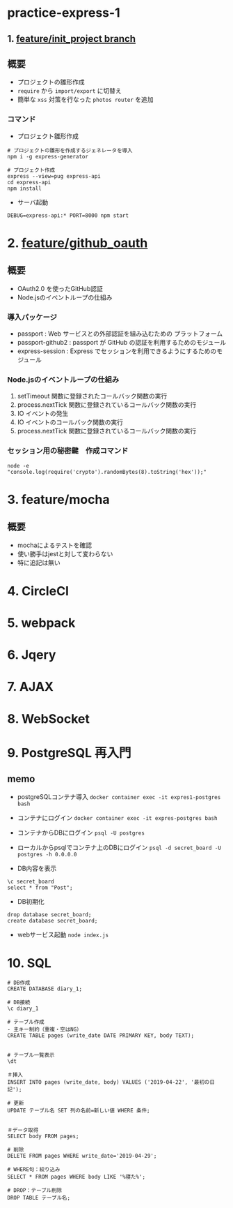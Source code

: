 # practice-express-1

## 1. [feature/init_project branch](https://github.com/tomonakar/practice-express-1/tree/feature/init_project)
## 概要
- プロジェクトの雛形作成
- `require` から `import/export` に切替え
- 簡単な `xss` 対策を行なった `photos router` を追加

### コマンド
- プロジェクト雛形作成
```
# プロジェクトの雛形を作成するジェネレータを導入
npm i -g express-generator

# プロジェクト作成
express --view=pug express-api
cd express-api
npm install
```

- サーバ起動

`DEBUG=express-api:* PORT=8000 npm start`

# 2. [feature/github_oauth]()
## 概要
- OAuth2.0 を使ったGitHub認証
- Node.jsのイベントループの仕組み

### 導入パッケージ
- passport : Web サービスとの外部認証を組み込むための プラットフォーム
- passport-github2 : passport が GitHub の認証を利用するためのモジュール
- express-session : Express でセッションを利用できるようにするためのモジュール

### Node.jsのイベントループの仕組み
1. setTimeout 関数に登録されたコールバック関数の実行
2. process.nextTick 関数に登録されているコールバック関数の実行
3. IO イベントの発生
4. IO イベントのコールバック関数の実行
5. process.nextTick 関数に登録されているコールバック関数の実行

### セッション用の秘密鍵　作成コマンド
`node -e "console.log(require('crypto').randomBytes(8).toString('hex'));"`

# 3. feature/mocha
## 概要
- mochaによるテストを確認
- 使い勝手はjestと対して変わらない
- 特に追記は無い

# 4. CircleCI
# 5. webpack
# 6. Jqery
# 7. AJAX
# 8. WebSocket
# 9. PostgreSQL 再入門
## memo

- postgreSQLコンテナ導入
`docker container exec -it expres1-postgres bash`

- コンテナにログイン
`docker container exec -it expres-postgres bash`

- コンテナからDBにログイン
`psql -U postgres`

- ローカルからpsqlでコンテナ上のDBにログイン
`psql -d secret_board -U postgres -h 0.0.0.0`

- DB内容を表示

```
\c secret_board
select * from "Post";
```

- DB初期化
```
drop database secret_board;
create database secret_board;
```

- webサービス起動
`node index.js`

# 10. SQL

```
# DB作成
CREATE DATABASE diary_1;

# DB接続
\c diary_1

# テーブル作成
- 主キー制約（重複・空はNG）
CREATE TABLE pages (write_date DATE PRIMARY KEY, body TEXT);


# テーブル一覧表示
\dt

＃挿入
INSERT INTO pages (write_date, body) VALUES ('2019-04-22', '最初の日記');

# 更新
UPDATE テーブル名 SET 列の名前=新しい値 WHERE 条件;


＃データ取得
SELECT body FROM pages;

# 削除
DELETE FROM pages WHERE write_date='2019-04-29';

# WHERE句：絞り込み
SELECT * FROM pages WHERE body LIKE '%寝た%';

# DROP：テーブル削除
DROP TABLE テーブル名;


```